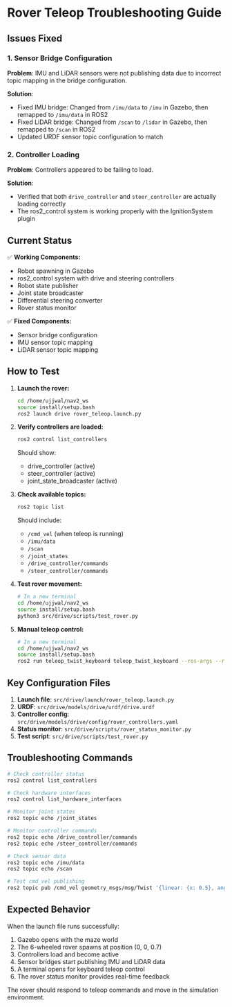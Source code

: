 # Rover Teleop Troubleshooting Guide

## Issues Fixed

### 1. Sensor Bridge Configuration
**Problem**: IMU and LiDAR sensors were not publishing data due to incorrect topic mapping in the bridge configuration.

**Solution**: 
- Fixed IMU bridge: Changed from `/imu/data` to `/imu` in Gazebo, then remapped to `/imu/data` in ROS2
- Fixed LiDAR bridge: Changed from `/scan` to `/lidar` in Gazebo, then remapped to `/scan` in ROS2
- Updated URDF sensor topic configuration to match

### 2. Controller Loading
**Problem**: Controllers appeared to be failing to load.

**Solution**: 
- Verified that both `drive_controller` and `steer_controller` are actually loading correctly
- The ros2_control system is working properly with the IgnitionSystem plugin

## Current Status

✅ **Working Components:**
- Robot spawning in Gazebo
- ros2_control system with drive and steering controllers
- Robot state publisher
- Joint state broadcaster
- Differential steering converter
- Rover status monitor

✅ **Fixed Components:**
- Sensor bridge configuration
- IMU sensor topic mapping
- LiDAR sensor topic mapping

## How to Test

1. **Launch the rover:**
   ```bash
   cd /home/ujjwal/nav2_ws
   source install/setup.bash
   ros2 launch drive rover_teleop.launch.py
   ```

2. **Verify controllers are loaded:**
   ```bash
   ros2 control list_controllers
   ```
   Should show:
   - drive_controller (active)
   - steer_controller (active)
   - joint_state_broadcaster (active)

3. **Check available topics:**
   ```bash
   ros2 topic list
   ```
   Should include:
   - `/cmd_vel` (when teleop is running)
   - `/imu/data`
   - `/scan`
   - `/joint_states`
   - `/drive_controller/commands`
   - `/steer_controller/commands`

4. **Test rover movement:**
   ```bash
   # In a new terminal
   cd /home/ujjwal/nav2_ws
   source install/setup.bash
   python3 src/drive/scripts/test_rover.py
   ```

5. **Manual teleop control:**
   ```bash
   # In a new terminal
   cd /home/ujjwal/nav2_ws
   source install/setup.bash
   ros2 run teleop_twist_keyboard teleop_twist_keyboard --ros-args --remap cmd_vel:=/cmd_vel
   ```

## Key Configuration Files

1. **Launch file**: `src/drive/launch/rover_teleop.launch.py`
2. **URDF**: `src/drive/models/drive/urdf/drive.urdf`
3. **Controller config**: `src/drive/models/drive/config/rover_controllers.yaml`
4. **Status monitor**: `src/drive/scripts/rover_status_monitor.py`
5. **Test script**: `src/drive/scripts/test_rover.py`

## Troubleshooting Commands

```bash
# Check controller status
ros2 control list_controllers

# Check hardware interfaces
ros2 control list_hardware_interfaces

# Monitor joint states
ros2 topic echo /joint_states

# Monitor controller commands
ros2 topic echo /drive_controller/commands
ros2 topic echo /steer_controller/commands

# Check sensor data
ros2 topic echo /imu/data
ros2 topic echo /scan

# Test cmd_vel publishing
ros2 topic pub /cmd_vel geometry_msgs/msg/Twist '{linear: {x: 0.5}, angular: {z: 0.0}}'
```

## Expected Behavior

When the launch file runs successfully:
1. Gazebo opens with the maze world
2. The 6-wheeled rover spawns at position (0, 0, 0.7)
3. Controllers load and become active
4. Sensor bridges start publishing IMU and LiDAR data
5. A terminal opens for keyboard teleop control
6. The rover status monitor provides real-time feedback

The rover should respond to teleop commands and move in the simulation environment.